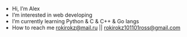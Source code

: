 - Hi, I’m Alex
- I’m interested in web developing
- I’m currently learning Python & C & C++ & Go  langs
- How to reach me rokirokz@mail.ru || rokirokz101101ross@gmail.com

<!---
Longreader/Longreader is a ✨ special ✨ repository because its `README.md` (this file) appears on your GitHub profile.
You can click the Preview link to take a look at your changes.
--->
